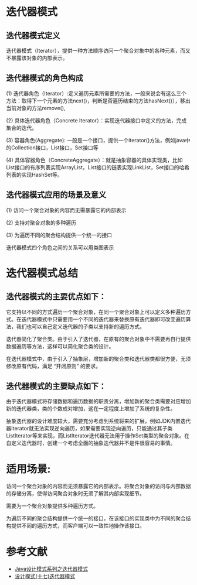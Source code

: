 # 迭代器模式

## 迭代器模式定义

迭代器模式（Iterator），提供一种方法顺序访问一个聚合对象中的各种元素，而又不暴露该对象的内部表示。

## 迭代器模式的角色构成

(1) 迭代器角色（Iterator）:定义遍历元素所需要的方法，一般来说会有这么三个方法：取得下一个元素的方法next()，判断是否遍历结束的方法hasNext()），移出当前对象的方法remove(),

(2) 具体迭代器角色（Concrete Iterator）：实现迭代器接口中定义的方法，完成集合的迭代。

(3) 容器角色(Aggregate):  一般是一个接口，提供一个iterator()方法，例如java中的Collection接口，List接口，Set接口等

(4) 具体容器角色（ConcreteAggregate）：就是抽象容器的具体实现类，比如List接口的有序列表实现ArrayList，List接口的链表实现LinkList，Set接口的哈希列表的实现HashSet等。

## 迭代器模式应用的场景及意义
(1) 访问一个聚合对象的内容而无需暴露它的内部表示

(2) 支持对聚合对象的多种遍历

(3) 为遍历不同的聚合结构提供一个统一的接口
 
迭代器模式四个角色之间的关系可以用类图表示

# 迭代器模式总结
## 迭代器模式的主要优点如下：


它支持以不同的方式遍历一个聚合对象，在同一个聚合对象上可以定义多种遍历方式。在迭代器模式中只需要用一个不同的迭代器来替换原有迭代器即可改变遍历算法，我们也可以自己定义迭代器的子类以支持新的遍历方式。


迭代器简化了聚合类。由于引入了迭代器，在原有的聚合对象中不需要再自行提供数据遍历等方法，这样可以简化聚合类的设计。


在迭代器模式中，由于引入了抽象层，增加新的聚合类和迭代器类都很方便，无须修改原有代码，满足 “开闭原则” 的要求。


## 迭代器模式的主要缺点如下：


由于迭代器模式将存储数据和遍历数据的职责分离，增加新的聚合类需要对应增加新的迭代器类，类的个数成对增加，这在一定程度上增加了系统的复杂性。


抽象迭代器的设计难度较大，需要充分考虑到系统将来的扩展，例如JDK内置迭代器Iterator就无法实现逆向遍历，如果需要实现逆向遍历，只能通过其子类ListIterator等来实现，而ListIterator迭代器无法用于操作Set类型的聚合对象。在自定义迭代器时，创建一个考虑全面的抽象迭代器并不是件很容易的事情。


# 适用场景:


访问一个聚合对象的内容而无须暴露它的内部表示。将聚合对象的访问与内部数据的存储分离，使得访问聚合对象时无须了解其内部实现细节。


需要为一个聚合对象提供多种遍历方式。


为遍历不同的聚合结构提供一个统一的接口，在该接口的实现类中为不同的聚合结构提供不同的遍历方式，而客户端可以一致性地操作该接口。



# 参考文献
* [Java设计模式系列之迭代器模式](https://www.cnblogs.com/ysw-go/p/5384516.html)
* [设计模式(十七)迭代器模式](https://juejin.im/post/5cd98e1af265da03705fd749)